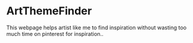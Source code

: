 # ArtThemeFinder
 This webpage helps artist like me to find inspiration without wasting too much time on pinterest for  inspiration..
